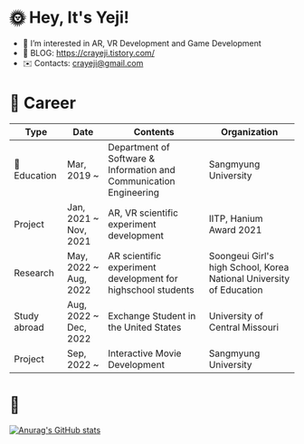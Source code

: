 <!--![header](https://capsule-render.vercel.app/api?type=soft&color=auto&height=15&section=header&text=)-->


# 🌞 Hey, It's Yeji!

- 👀 I’m interested in AR, VR Development and Game Development
- 📖 BLOG: https://crayeji.tistory.com/
- ✉️ Contacts: crayeji@gmail.com

 
 # 💙 Career
| Type | Date | Contents | Organization |
| ------ | ------ | ------ | ------ |
| 🏫Education | Mar, 2019 ~ | Department of Software & Information and Communication Engineering | Sangmyung University |
| Project | Jan, 2021 ~ Nov, 2021 | AR, VR scientific experiment development | IITP, Hanium Award 2021 |
| Research | May, 2022 ~ Aug, 2022 | AR scientific experiment development for highschool students | Soongeui Girl's high School, Korea National University of Education |
| Study abroad | Aug, 2022 ~ Dec, 2022 | Exchange Student in the United States | University of Central Missouri |
| Project | Sep, 2022 ~ | Interactive Movie Development | Sangmyung University |

<!--- | Mentoring & Prize | Mar, 2020 ~ June 2020 | C Language Mentoring to freshmen and Grand Prize in the achievement contest | Sangmyung University | ---!>
<!--
# Skills 뱃지
--->

# 💚
[![Anurag's GitHub stats](https://github-readme-stats.vercel.app/api?username=ellen310)](https://github.com/anuraghazra/github-readme-stats)

